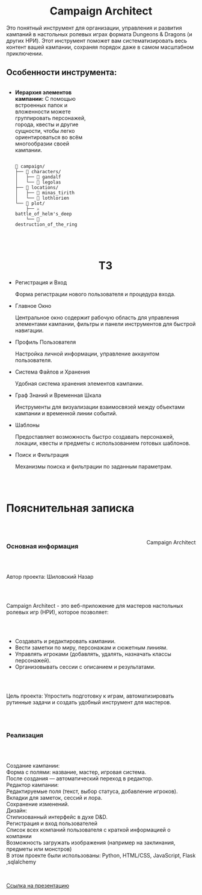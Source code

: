 <h1 align="center">Campaign Architect</h1>

<p>Это понятный инструмент для организации, управления и развития кампаний в настольных ролевых играх формата Dungeons & Dragons (и других НРИ). Этот инструмент поможет вам систематизировать весь контент вашей кампании, сохраняя порядок даже в самом масштабном приключении.</p>

<h2>Особенности инструмента:</h2>

<div style="display: flex; justify-content: space-between; gap: 2rem; flex-wrap: wrap;">
    <div style="flex-basis: calc(50% - 1rem);">
        <ul>
            <li><strong>Иерархия элементов кампании:</strong>
            С помощью встроенных папок и вложенности можете группировать персонажей, города, квесты и другие сущности, чтобы легко ориентироваться во всём многообразии своей кампании.</li>
                <pre><code class="language-text">
📂 campaign/
├── 📂 characters/
│   ├── 🧙 gandalf
│   └── 🏹 legolas
├── 📂 locations/
│   ├── 🏰 minas_tirith
│   └── 🌳 lothlorien
└── 📂 plot/
    ├── ⚔️ battle_of_helm's_deep
    └── 💍 destruction_of_the_ring</code></pre>
</ul>
</div>
<div>
<ul>
    <h1 align="center">ТЗ</h1>
    <li>Регистрация и Вход</li>
    <p>Форма регистрации нового пользователя и процедура входа.</p>
    <li>Главное Окно</li>
    <p>Центральное окно содержит рабочую область для управления элементами кампании, фильтры и панели инструментов для быстрой навигации.</p>
    <li>Профиль Пользователя</li>
    <p>Настройка личной информации, управление аккаунтом пользователя.</p>
    <li>Система Файлов и Хранения</li>
    <p>Удобная система хранения элементов кампании.</p>
    <li>Граф Знаний и Временная Шкала</li>
    <p>Инструменты для визуализации взаимосвязей между объектами кампании и временной линии событий.</p>
    <li>Шаблоны</li>
    <p>Предоставляет возможность быстро создавать персонажей, локации, квесты и предметы с использованием готовых шаблонов.</p>
    <li>Поиск и Фильтрация</li>
    <p>Механизмы поиска и фильтрации по заданным параметрам.</p>
</ul>
</div>
<h1 align="center">Пояснительная записка</h1>
<h3>Основная информация</h3>
<p>Campaign Architect</p>
<p>Автор проекта: Шиловский Назар</p>
<p>Campaign Architect - это веб-приложение для мастеров настольных ролевых игр (НРИ), которое позволяет:</p>
<ul>
    <li>Создавать и редактировать кампании.</li>
    <li>Вести заметки по миру, персонажам и сюжетным линиям.</li>
    <li>Управлять игроками (добавлять, удалять, назначать классы персонажей).</li>
    <li>Организовывать сессии с описанием и результатами.</li>
</ul>
<p>Цель проекта: Упростить подготовку к играм, автоматизировать рутинные задачи и создать удобный инструмент для мастеров.</p>
<h3>Реализация</h3>
<p>Создание кампании:<br>
Форма с полями: название, мастер, игровая система.<br>
После создания — автоматический переход в редактор.<br>
Редактор кампании:<br>
Редактируемые поля (текст, выбор статуса, добавление игроков).<br>
Вкладки для заметок, сессий и лора.<br>
Сохранение изменений.<br>
Дизайн:<br>
Стилизованный интерфейс в духе D&D.<br>
Регистрация и вход пользователей<br>
Список всех компаний пользователя с краткой информацией о компании<br>
Возможность загружать изображения (например на заклинания, предметы или монстров)<br>
В этом проекте были использованы: Python, HTML/CSS, JavaScript, Flask ,sqlalchemy</p>
<a href="https://docs.google.com/presentation/d/1m3gnOjGC5OtGxg8OoXU7zPin5DMb9neF/edit?usp=sharing&ouid=111212926852576897666&rtpof=true&sd=true">Ссылка на презентацию</a>
